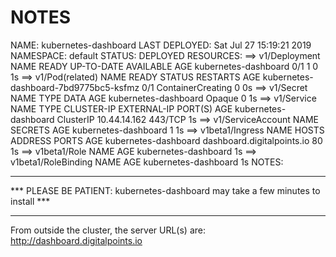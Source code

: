 # NOTES

NAME:   kubernetes-dashboard
LAST DEPLOYED: Sat Jul 27 15:19:21 2019
NAMESPACE: default
STATUS: DEPLOYED
RESOURCES:
==> v1/Deployment
NAME                  READY  UP-TO-DATE  AVAILABLE  AGE
kubernetes-dashboard  0/1    1           0          1s
==> v1/Pod(related)
NAME                                   READY  STATUS             RESTARTS  AGE
kubernetes-dashboard-7bd9775bc5-ksfmz  0/1    ContainerCreating  0         0s
==> v1/Secret
NAME                  TYPE    DATA  AGE
kubernetes-dashboard  Opaque  0     1s
==> v1/Service
NAME                  TYPE       CLUSTER-IP    EXTERNAL-IP  PORT(S)  AGE
kubernetes-dashboard  ClusterIP  10.44.14.162  <none>       443/TCP  1s
==> v1/ServiceAccount
NAME                  SECRETS  AGE
kubernetes-dashboard  1        1s
==> v1beta1/Ingress
NAME                  HOSTS                       ADDRESS  PORTS  AGE
kubernetes-dashboard  dashboard.digitalpoints.io  80       1s
==> v1beta1/Role
NAME                  AGE
kubernetes-dashboard  1s
==> v1beta1/RoleBinding
NAME                  AGE
kubernetes-dashboard  1s
NOTES:
*********************************************************************************
*** PLEASE BE PATIENT: kubernetes-dashboard may take a few minutes to install ***
*********************************************************************************
From outside the cluster, the server URL(s) are:
     http://dashboard.digitalpoints.io